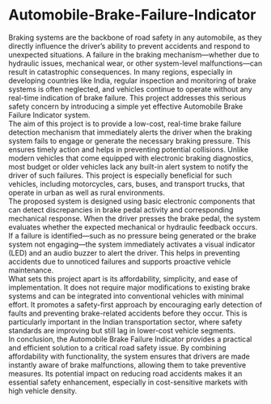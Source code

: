 # Automobile-Brake-Failure-Indicator
Braking systems are the backbone of road safety in any automobile, as they directly influence 
the driver’s ability to prevent accidents and respond to unexpected situations. A failure in the 
braking mechanism—whether due to hydraulic issues, mechanical wear, or other system-level 
malfunctions—can result in catastrophic consequences. In many regions, especially in 
developing countries like India, regular inspection and monitoring of brake systems is often 
neglected, and vehicles continue to operate without any real-time indication of brake failure. 
This project addresses this serious safety concern by introducing a simple yet effective 
Automobile Brake Failure Indicator system.  
The aim of this project is to provide a low-cost, real-time brake failure detection mechanism 
that immediately alerts the driver when the braking system fails to engage or generate the 
necessary braking pressure. This ensures timely action and helps in preventing potential 
collisions. Unlike modern vehicles that come equipped with electronic braking diagnostics, 
most budget or older vehicles lack any built-in alert system to notify the driver of such failures. 
This project is especially beneficial for such vehicles, including motorcycles, cars, buses, and 
transport trucks, that operate in urban as well as rural environments.  
The proposed system is designed using basic electronic components that can detect 
discrepancies in brake pedal activity and corresponding mechanical response. When the driver 
presses the brake pedal, the system evaluates whether the expected mechanical or hydraulic 
feedback occurs. If a failure is identified—such as no pressure being generated or the brake 
system not engaging—the system immediately activates a visual indicator (LED) and an audio 
buzzer to alert the driver. This helps in preventing accidents due to unnoticed failures and 
supports proactive vehicle maintenance.  
What sets this project apart is its affordability, simplicity, and ease of implementation. It does 
not require major modifications to existing brake systems and can be integrated into 
conventional vehicles with minimal effort. It promotes a safety-first approach by encouraging 
early detection of faults and preventing brake-related accidents before they occur. This is 
particularly important in the Indian transportation sector, where safety standards are improving 
but still lag in lower-cost vehicle segments.  
In conclusion, the Automobile Brake Failure Indicator provides a practical and efficient 
solution to a critical road safety issue. By combining affordability with functionality, the system 
ensures that drivers are made instantly aware of brake malfunctions, allowing them to take 
preventive measures. Its potential impact on reducing road accidents makes it an essential 
safety enhancement, especially in cost-sensitive markets with high vehicle density. 
